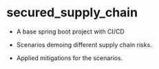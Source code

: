 # secured_supply_chain
* A base spring boot project with CI/CD

* Scenarios demoing different supply chain risks.

* Applied mitigations for the scenarios.  
